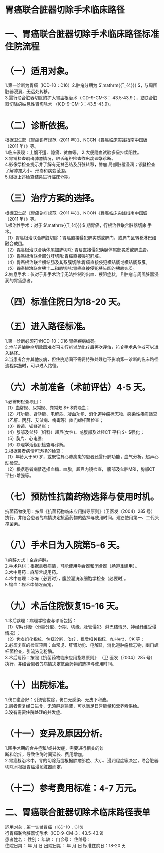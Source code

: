 # 胃癌联合脏器切除手术临床路径  
# 一、胃癌联合脏器切除手术临床路径标准住院流程  
# （一）适用对象。  
1.第一诊断为胃癌（ICD-10：C16）2.肿瘤分期为 $\mathrm{{T_{4}}} $，与周围脏器浸润，无远处转移。  
3.需行联合脏器切除的扩大胃癌根治术（ICD-9-CM-3：
43.5-43.9 ），或联合脏器切除的姑息性胃切除术
（ICD-9-CM-3：43.5-43.9）。  
# （二）诊断依据。  
根据卫生部《胃癌诊疗规范（2011 年）》、NCCN《胃癌临床实践指南中国版（2011 年）》等。  
1.临床表现：上腹不适、隐痛、贫血等。 2.大便隐血试验多呈持续阳性。  
3.胃镜检查明确肿瘤情况，取活组织检查作出病理学诊断。  
4.影像学检查提示并了解有无淋巴结及肝脏转移，肿瘤 局部脏器浸润；钡餐检查了解肿瘤大小、形态和病变范围。  
5.根据上述检查结果进行临床分期。  
# （三）治疗方案的选择。  
根据卫生部《胃癌诊疗规范（2011 年）》、NCCN《胃癌临床实践指南中国版（2011 年）》等。  
1.根治性手术：对于 $\mathrm{{T_{4}}} $ 期胃癌，行根治性联合脏器切除 手术。  
（1）胃癌根治联合脾脏切除：胃癌直接侵犯脾实质或脾门，或脾门区转移淋巴结融合成团。  
（2）胃癌根治联合胰体尾加脾切除: 胃癌直接侵犯胰腺体尾部实质或脾血管。  
（3）胃癌根治联合部分肝切除:胃癌直接侵犯肝脏。  
（4）胃癌根治联合横结肠及其系膜切除:胃癌直接侵犯横结肠或横结肠系膜。  
（5）胃癌根治联合胰十二指肠切除:胃癌直接侵犯胰头区的胰腺实质。  
2.姑息手术：仅对于非手术治疗无法控制的出血、梗阻症状，且肿瘤与周围脏器浸润的胃癌患者。  
# （四）标准住院日为18-20 天。  
# （五）进入路径标准。  
1.第一诊断必须符合ICD-10：C16 胃癌疾病编码。  
2.术前评估肿瘤切除困难者可先行新辅助化疗后再次评估，符合手术条件者可以进入路径。  
3.当患者合并其他疾病，但住院期间不需要特殊处理也不影响第一诊断的临床路径流程实施时，可以进入路径。  
# （六）术前准备（术前评估）4-5 天。  
1.必需的检查项目：  
（1）血常规、尿常规、粪常规 $+ $粪隐血；  
（2）肝功能、肾功能、电解质、凝血功能、消化道肿瘤标志物、感染性疾病筛查（乙肝、丙肝、艾滋病、梅毒等）幽门螺杆菌检查；  
（3）胃镜、钡餐造影；  
（4）腹部及盆腔（妇科）超声(女性)、或腹部及盆腔CT 平扫 $+ $强化；  
（5）胸片、心电图;  
（6）病理学活组织检查与诊断。  
2.根据患者病情可选择的检查：  
（1）年龄大于50 岁，或既往有心肺疾患的患者还需行肺功能，血气分析，超声心动检查。  
（2）根据患者病情选择血糖、血脂，超声内镜检查， 腹部及盆腔MRI，胸部CT 平扫+增强等。  
# （七）预防性抗菌药物选择与使用时机。  
抗菌药物使用：按照《抗菌药物临床应用指导原则》（卫医发〔2004〕285 号）执行，并结合患者的病情决定抗菌药物的选择与使用时间。建议使用第一、二代头孢菌素。  
# （八）手术日为入院第5-6 天。  
1.麻醉方式：全身麻醉。  
2.手术耗材：根据患者病情，可能使用吻合器和闭合器（肠道重建用）。  
3.术中用药：麻醉常规用药。  
4.术中病理：冰冻（必要时），腹腔灌洗液细胞学检查（必要时）。  
5.输血：视术中情况而定。  
# （九）术后住院恢复15-16 天。  
1.术后病理：病理学检查与诊断包括：  
（1）切片诊断（分类分型、分期、切缘、脉管侵犯、淋巴结情况、神经纤维受侵情况）；  
（2）免疫组化指标，包括诊断、治疗、预后相关指标，如Her2、CK 等；  
2.必须复查的检查项目：血常规、肝肾功能、电解质，消化道肿瘤标志物，幽门螺杆菌检查，引流液淀粉酶。  
3.术后用药：按照《抗菌药物临床应用指导原则》 （卫 医发〔2004〕285 号）执行，并结合患者的病情决定抗菌药物的选择与使用时间。  
# （十）出院标准。  
1.伤口愈合好：引流管拔除，伤口无感染、无皮下积液。  
2.患者恢复经口进食，无须静脉输液，可以满足日常能量和营养素供给。  
3.没有需要住院处理的并发症。  
# （十一）变异及原因分析。  
1.围手术期的合并症和/或并发症，需要进行相关的诊  
断和治疗，导致住院时间延长、费用增加。  
2.胃癌根治术中，胃的切除范围根据肿瘤部位、大小、浸润程度等决定，联合脏器切除术根据胃癌浸润脏器而定。  
# （十二）参考费用标准：4-7 万元。  
# 二、胃癌联合脏器切除术临床路径表单  
适用对象：第一诊断胃癌（ICD-10：C16）  
行胃癌联合脏器切除术（ICD-9-CM-3：43.5-43.9）  
患者姓名：           性别：    年龄：    门诊号：       住院号：  
住院日期：     年  月  日    出院日期：     年  月   日    标准住院日：18-20 天  
